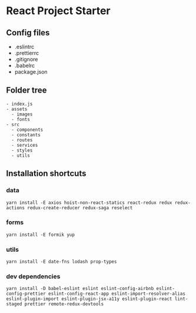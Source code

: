 # React Project Starter

## Config files
* .eslintrc
* .prettierrc
* .gitignore
* .babelrc
* package.json

## Folder tree
```
- index.js
- assets
  - images
  - fonts
- src
  - components
  - constants
  - routes
  - services
  - styles
  - utils
``` 

## Installation shortcuts
### data
```
yarn install -E axios hoist-non-react-statics react-redux redux redux-actions redux-create-reducer redux-saga reselect
```
### forms
```
yarn install -E formik yup
```
### utils
```
yarn install -E date-fns lodash prop-types
```
### dev dependencies
```
yarn install -D babel-eslint eslint eslint-config-airbnb eslint-config-prettier eslint-config-react-app eslint-import-resolver-alias eslint-plugin-import eslint-plugin-jsx-a11y eslint-plugin-react lint-staged prettier remote-redux-devtools
```
